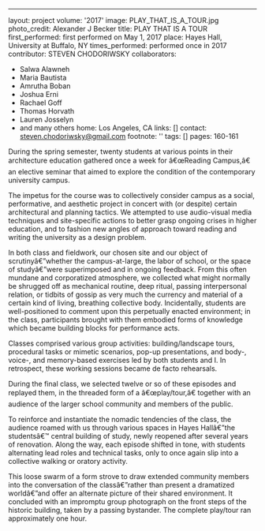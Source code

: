 ---
layout: project
volume: '2017'
image: PLAY_THAT_IS_A_TOUR.jpg
photo_credit: Alexander J Becker
title: PLAY THAT IS A TOUR
first_performed: first performed on May 1, 2017
place: Hayes Hall, University at Buffalo, NY
times_performed: performed once in 2017
contributor: STEVEN CHODORIWSKY
collaborators:
- Salwa Alawneh
- Maria Bautista
- Amrutha Boban
- Joshua Erni
- Rachael Goff
- Thomas Horvath
- Lauren Josselyn
- and many others
home: Los Angeles, CA
links: []
contact: steven.chodoriwsky@gmail.com
footnote: ''
tags: []
pages: 160-161



During the spring semester, twenty students at various points in their architecture education gathered once a week for â€œReading Campus,â€ an elective seminar that aimed to explore the condition of the contemporary university campus.

The impetus for the course was to collectively consider campus as a social, performative, and aesthetic project in concert with (or despite) certain architectural and planning tactics. We attempted to use audio-visual media techniques and site-specific actions to better grasp ongoing crises in higher education, and to fashion new angles of approach toward reading and writing the university as a design problem.

In both class and fieldwork, our chosen site and our object of scrutinyâ€”whether the campus-at-large, the labor of school, or the space of studyâ€”were superimposed and in ongoing feedback. From this often mundane and corporatized atmosphere, we collected what might normally be shrugged off as mechanical routine, deep ritual, passing interpersonal relation, or tidbits of gossip as very much the currency and material of a certain kind of living, breathing collective body. Incidentally, students are well-positioned to comment upon this perpetually enacted environment; in the class, participants brought with them embodied forms of knowledge which became building blocks for performance acts.

Classes comprised various group activities: building/landscape tours, procedural tasks or mimetic scenarios, pop-up presentations, and body-, voice-, and memory-based exercises led by both students and I. In retrospect, these working sessions became de facto rehearsals.

During the final class, we selected twelve or so of these episodes and replayed them, in the threaded form of a â€œplay/tour,â€ together with an audience of the larger school community and members of the public.

To reinforce and instantiate the nomadic tendencies of the class, the audience roamed with us through various spaces in Hayes Hallâ€”the studentsâ€™ central building of study, newly reopened after several years of renovation. Along the way, each episode shifted in tone, with students alternating lead roles and technical tasks, only to once again slip into a collective walking or oratory activity.

This loose swarm of a form strove to draw extended community members into the conversation of the classâ€”rather than present a dramatized worldâ€”and offer an alternate picture of their shared environment. It concluded with an impromptu group photograph on the front steps of the historic building, taken by a passing bystander. The complete play/tour ran approximately one hour.
